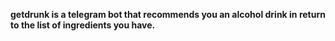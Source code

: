 **getdrunk is a telegram bot that recommends you an alcohol drink in return to the list of ingredients you have.**
